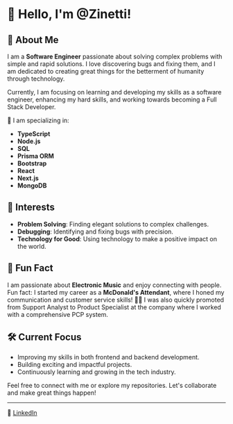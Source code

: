 # 👋 Hello, I'm @Zinetti!

## 💼 About Me

I am a **Software Engineer** passionate about solving complex problems with simple and rapid solutions. I love discovering bugs and fixing them, and I am dedicated to creating great things for the betterment of humanity through technology.

Currently, I am focusing on learning and developing my skills as a software engineer, enhancing my hard skills, and working towards becoming a Full Stack Developer. 

🚀 I am specializing in:
- **TypeScript**
- **Node.js**
- **SQL**
- **Prisma ORM**
- **Bootstrap**
- **React**
- **Next.js**
- **MongoDB**

## 🌟 Interests

- **Problem Solving**: Finding elegant solutions to complex challenges.
- **Debugging**: Identifying and fixing bugs with precision.
- **Technology for Good**: Using technology to make a positive impact on the world.

## 🎵 Fun Fact

I am passionate about **Electronic Music** and enjoy connecting with people. Fun fact: I started my career as a **McDonald's Attendant**, where I honed my communication and customer service skills! 🍔🎶 I was also quickly promoted from Support Analyst to Product Specialist at the company where I worked with a comprehensive PCP system.

## 🛠️ Current Focus

- Improving my skills in both frontend and backend development.
- Building exciting and impactful projects.
- Continuously learning and growing in the tech industry.

Feel free to connect with me or explore my repositories. Let's collaborate and make great things happen!

---

🔗 [LinkedIn](https://www.linkedin.com/in/gabrielzinetti/)  

<!---
zinetti/zinetti is a ✨ special ✨ repository because its `README.md` (this file) appears on your GitHub profile.
You can click the Preview link to take a look at your changes.
--->
